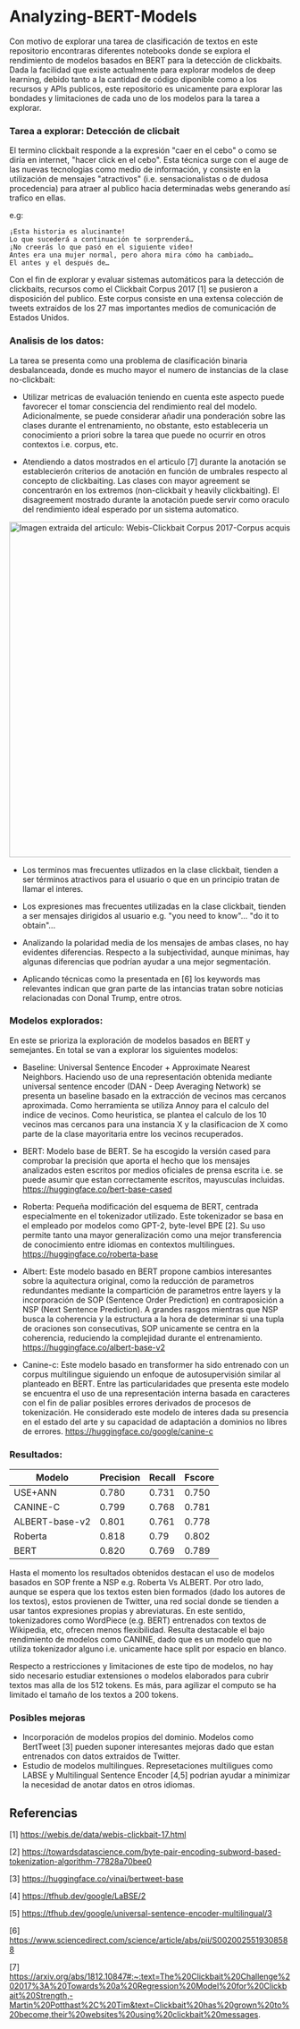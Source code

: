 # Analyzing-BERT-Models

Con motivo de explorar una tarea de clasificación de textos en este repositorio encontraras diferentes notebooks donde se explora el rendimiento de modelos basados en BERT para la detección de clickbaits. Dada la facilidad que existe actualmente para explorar modelos de deep learning, debido tanto a la cantidad de código diponible como a los recursos y APIs publicos, este repositorio es unicamente para explorar las bondades y limitaciones de cada uno de los modelos para la tarea a explorar.

### Tarea a explorar: Detección de clicbait
El termino clickbait responde a la expresión "caer en el cebo" o como se diría en internet, "hacer click en el cebo". Esta técnica surge con el auge de las nuevas tecnologias como medio de información, y consiste en la utilización de mensajes "atractivos" (i.e. sensacionalistas o de dudosa procedencia) para atraer al publico hacia determinadas webs generando así trafico en ellas.

e.g:

    ¡Esta historia es alucinante!
    Lo que sucederá a continuación te sorprenderá…
    ¡No creerás lo que pasó en el siguiente video!
    Antes era una mujer normal, pero ahora mira cómo ha cambiado…
    El antes y el después de…

Con el fin de explorar y evaluar sistemas automáticos para la detección de clickbaits, recursos como el Clickbait Corpus 2017 [1] se pusieron a disposición del publico. Este corpus consiste en una extensa colección de tweets extraidos de los 27 mas importantes medios de comunicación de Estados Unidos.


### Analisis de los datos:

La tarea se presenta como una problema de clasificación binaria desbalanceada, donde es mucho mayor el numero de instancias de la clase no-clickbait:
    
- Utilizar metricas de evaluación teniendo en cuenta este aspecto puede favorecer el tomar consciencia del rendimiento real del modelo. Adicionalmente, se puede considerar añadir una ponderación sobre las clases durante el entrenamiento, no obstante, esto estableceria un conocimiento a priori sobre la tarea que puede no ocurrir en otros contextos i.e. corpus, etc.

- Atendiendo a datos mostrados en el articulo [7] durante la anotación se establecierón criterios de anotación en función de umbrales respecto al concepto de clickbaiting. Las clases con mayor agreement se concentrarón en los extremos (non-clickbait y heavily clickbaiting). El disagreement mostrado durante la anotación puede servir como oraculo del rendimiento ideal esperado por un sistema automatico.


<img src="https://www.researchgate.net/profile/Tim-Gollub/publication/330009436/figure/tbl2/AS:709773737590784@1546234654833/Webis-Clickbait-Corpus-2017-Corpus-acquisition-overview-left-corpus-annotation.png" alt="Imagen extraida del articulo: Webis-Clickbait Corpus 2017-Corpus acquisition overview" width="600"/>

- Los terminos mas frecuentes utlizados en la clase clickbait, tienden a ser términos atractivos para el usuario o que en un principio tratan de llamar el interes.

- Los expresiones mas frecuentes utilizadas en la clase clickbait, tienden a ser mensajes dirigidos al usuario e.g. "you need to know"... "do it to obtain"...

- Analizando la polaridad media de los mensajes de ambas clases, no hay evidentes diferencias. Respecto a la subjectividad, aunque minimas, hay algunas diferencias que podrían ayudar a una mejor segmentación.

- Aplicando técnicas como la presentada en [6] los keywords mas relevantes indican que gran parte de las intancias tratan sobre noticias relacionadas con Donal Trump, entre otros.

### Modelos explorados:

En este se prioriza la exploración de modelos basados en BERT y semejantes. En total se van a explorar los siguientes modelos:

- Baseline: Universal Sentence Encoder + Approximate Nearest Neighbors. Haciendo uso de una representación obtenida mediante universal sentence encoder (DAN - Deep Averaging Network) se presenta un baseline basado en la extracción de vecinos mas cercanos aproximada. Como herramienta se utiliza Annoy para el calculo del indice de vecinos. Como heuristica, se plantea el calculo de los 10 vecinos mas cercanos para una instancia X y la clasificacion de X como parte de la clase mayoritaria entre los vecinos recuperados.

- BERT: Modelo base de BERT. Se ha escogido la versión cased para comprobar la precisión que aporta el hecho que los mensajes analizados esten escritos por medios oficiales de prensa escrita i.e. se puede asumir que estan correctamente escritos, mayusculas incluidas.
https://huggingface.co/bert-base-cased

- Roberta: Pequeña modificación del esquema de BERT, centrada especialmente en el tokenizador utilizado. Este tokenizador se basa en el empleado por modelos como GPT-2, byte-level BPE [2]. Su uso permite tanto una mayor generalización como una mejor transferencia de conocimiento entre idiomas en contextos multilingues.
https://huggingface.co/roberta-base

- Albert: Este modelo basado en BERT propone cambios interesantes sobre la aquitectura original, como la reducción de parametros redundantes mediante la compartición de parametros entre layers y la incorporación de SOP (Sentence Order Prediction) en contraposición a NSP (Next Sentence Prediction). A grandes rasgos mientras que NSP busca la coherencia y la estructura a la hora de determinar si una tupla de oraciones son consecutivas, SOP unicamente se centra en la coherencia, reduciendo la complejidad durante el entrenamiento.
https://huggingface.co/albert-base-v2

- Canine-c: Este modelo basado en transformer ha sido entrenado con un corpus multilingue siguiendo un enfoque de autosupervisión similar al planteado en BERT. Entre las particularidades que presenta este modelo se encuentra el uso de una representación interna basada en caracteres con el fin de paliar posibles errores derivados de procesos de tokenización. He considerado este modelo de interes dada su presencia en el estado del arte y su capacidad de adaptación a dominios no libres de errores.
https://huggingface.co/google/canine-c

### Resultados:


| Modelo | Precision | Recall | Fscore |
|--------|------------|--------|--------|
|USE+ANN|0.780        |0.731| 0.750|
|CANINE-C | 0.799 | 0.768 | 0.781 |
|ALBERT-base-v2|0.801|0.761|0.778|
|Roberta| 0.818  | 0.79   | 0.802   |
|BERT |  0.820   | 0.769   | 0.789    |


Hasta el momento los resultados obtenidos destacan el uso de modelos basados en SOP frente a NSP e.g. Roberta Vs ALBERT. Por otro lado, aunque se espera que los textos esten bien formados (dado los autores de los textos), estos provienen de Twitter, una red social donde se tienden a usar tantos expresiones propias y abreviaturas. En este sentido, tokenizadores como WordPiece (e.g. BERT) entrenados con textos de Wikipedia, etc, ofrecen menos flexibilidad. Resulta destacable el bajo rendimiento de modelos como CANINE, dado que es un modelo que no utiliza tokenizador alguno i.e. unicamente hace split por espacio en blanco.

Respecto a restricciones y limitaciones de este tipo de modelos, no hay sido necesario estudiar extensiones o modelos elaborados para cubrir textos mas alla de los 512 tokens. Es más, para agilizar el computo se ha limitado el tamaño de los textos a 200 tokens.


### Posibles mejoras

- Incorporación de modelos propios del dominio. Modelos como BertTweet [3] pueden suponer interesantes mejoras dado que estan entrenados con datos extraidos de Twitter.
- Estudio de modelos multilingues. Represetaciones multiligues como LABSE y Multilingual Sentence Encoder [4,5] podrian ayudar a minimizar la necesidad de anotar datos en otros idiomas.


## Referencias

[1] https://webis.de/data/webis-clickbait-17.html

[2] https://towardsdatascience.com/byte-pair-encoding-subword-based-tokenization-algorithm-77828a70bee0

[3] https://huggingface.co/vinai/bertweet-base

[4] https://tfhub.dev/google/LaBSE/2

[5] https://tfhub.dev/google/universal-sentence-encoder-multilingual/3

[6] https://www.sciencedirect.com/science/article/abs/pii/S0020025519308588

[7] https://arxiv.org/abs/1812.10847#:~:text=The%20Clickbait%20Challenge%202017%3A%20Towards%20a%20Regression%20Model%20for%20Clickbait%20Strength,-Martin%20Potthast%2C%20Tim&text=Clickbait%20has%20grown%20to%20become,their%20websites%20using%20clickbait%20messages.

